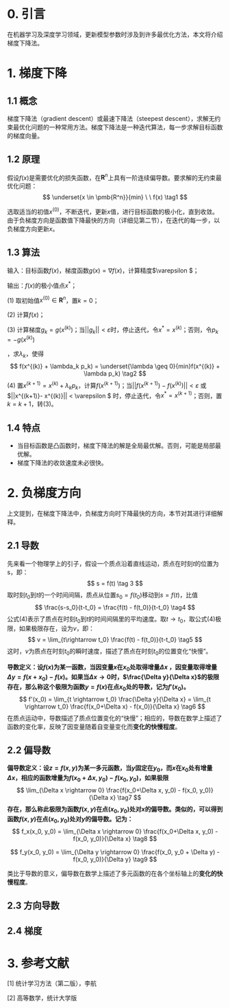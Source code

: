 # 0. 引言

在机器学习及深度学习领域，更新模型参数时涉及到许多最优化方法，本文将介绍梯度下降法。

# 1. 梯度下降

## 1.1 概念

梯度下降法（gradient descent）或最速下降法（steepest descent），求解无约束最优化问题的一种常用方法。梯度下降法是一种迭代算法，每一步求解目标函数的梯度向量。

## 1.2 原理

假设$f(x)$是需要优化的损失函数，在$\pmb{R}^n$上具有一阶连续偏导数。要求解的无约束最优化问题：
$$
\underset{x \in \pmb{R^n}}{min} \ \    f(x) \tag1
$$

选取适当的初值$x^{(0)}$，不断迭代，更新$x$值，进行目标函数的极小化，直到收敛。由于负梯度方向是函数值下降最快的方向（详细见第二节），在迭代的每一步，以负梯度方向更新$x$。

## 1.3 算法

输入：目标函数$f(x)$，梯度函数$g(x) = \nabla f(x)$，计算精度$\varepsilon $；

输出：$f(x)$的极小值点$x^*$；

(1) 取初始值$x^{(0)} \in \pmb R^n$，置$k=0$；

(2) 计算$f(x)$；

(3) 计算梯度$g_k = g(x^{(k)})$；当$||g_k|| < \varepsilon$时，停止迭代，令$x^* = x^{(k)}$；否则，令$p_k = -g(x^{(k)})$

，求$\lambda_k$，使得
$$
f(x^{(k)} + \lambda_k p_k) = \underset{\lambda \geq 0}{min}f(x^{(k)} + \lambda p_k)  \tag2
$$
(4) 置$x^{(k+1)} = x^{(k)} + \lambda_k p_k$，计算$f(x^{(k+1)})$；当$||f(x^{(k+1)})- f(x^{(k)})|| < \varepsilon$ 或$||x^{(k+1)}- x^{(k)}|| < \varepsilon $ 时，停止迭代，令$x^* = x^{(k+1)}$；否则，置$k = k + 1$，转(3)。

## 1.4 特点

* 当目标函数是凸函数时，梯度下降法的解是全局最优解。否则，可能是局部最优解。
* 梯度下降法的收敛速度未必很快。

# 2. 负梯度方向

上文提到，在梯度下降法中，负梯度方向时下降最快的方向，本节对其进行详细解释。

## 2.1 导数

先来看一个物理学上的引子，假设一个质点沿着直线运动，质点在时刻$t$的位置为s，即：
$$
s  = f(t) \tag 3
$$
取时刻$t_0$到$t$的一个时间间隔，质点从位置$s_0 = f(t_0)$移动到$s = f(t)$，比值
$$
\frac{s-s_0}{t-t_0} = \frac{f(t) - f(t_0)}{t-t_0} \tag4
$$
公式(4)表示了质点在时刻$t_0$到$t$的时间间隔里的平均速度。取$t \rightarrow t_0$，取公式(4)极限，如果极限存在，设为$v$，即：
$$
v = \lim_{t\rightarrow t_0}  \frac{f(t) - f(t_0)}{t-t_0} \tag5
$$
这时，$v$为质点在时刻$t_0$的瞬时速度，描述了质点在时刻$t_0$的位置变化“快慢”。



**导数定义：设$f(x)$为某一函数，当因变量$x$在$x_0$处取得增量$\Delta x$ ，因变量取得增量$\Delta y = f(x+x_0) - f(x)$。如果当$\Delta x \rightarrow 0$时，$\frac{\Delta y}{\Delta x}$的极限存在，那么称这个极限为函数$y = f(x)$在点$x_0$处的导数，记为$f'(x_0)$。**
$$
f'(x_0) = \lim_{t \rightarrow t_0} \frac{\Delta y}{\Delta x} = \lim_{t \rightarrow t_0} \frac{f(x_0+\Delta x) - f(x_0)}{\Delta x} \tag6
$$
在质点运动中，导数描述了质点位置变化的“快慢”；相应的，导数在数学上描述了函数的变化率，反映了因变量随着自变量变化而**变化的快慢程度**。

## 2.2 偏导数

**偏导数定义：设$z = f(x, y)$为某一多元函数，当$y$固定在$y_0$，而$x$在$x_0$处有增量$\Delta x$，相应的函数增量为$f(x_0+\Delta x, y_0) - f(x_0, y_0)$，如果极限**
$$
\lim_{\Delta x \rightarrow 0} \frac{f(x_0+\Delta x, y_0) - f(x_0, y_0)}{\Delta x} \tag7
$$
**存在，那么称此极限为函数$f(x, y)$在点$(x_0, y_0)$处对$x$的偏导数。类似的，可以得到函数$f(x, y)$在点$(x_0, y_0)$处对$y$的偏导数。记为：**
$$
f_x(x_0, y_0) =  \lim_{\Delta x \rightarrow 0} \frac{f(x_0+\Delta x, y_0) - f(x_0, y_0)}{\Delta x} \tag8
$$

$$
f_y(x_0, y_0) =  \lim_{\Delta y \rightarrow 0} \frac{f(x_0, y_0 + \Delta y) - f(x_0, y_0)}{\Delta y} \tag9
$$

类比于导数的意义，偏导数在数学上描述了多元函数的在各个坐标轴上的**变化的快慢程度**。

## 

## 2.3 方向导数





## 2.4 梯度





# 3. 参考文献

[1] 统计学习方法（第二版），李航

[2] 高等数学，统计大学版

